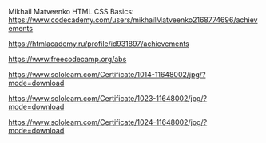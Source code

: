 Mikhail Matveenko
HTML CSS Basics: https://www.codecademy.com/users/mikhailMatveenko2168774696/achievements

https://htmlacademy.ru/profile/id931897/achievements

https://www.freecodecamp.org/abs

https://www.sololearn.com/Certificate/1014-11648002/jpg/?mode=download

https://www.sololearn.com/Certificate/1023-11648002/jpg/?mode=download

https://www.sololearn.com/Certificate/1024-11648002/jpg/?mode=download
